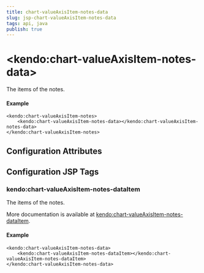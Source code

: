 ```yaml
---
title: chart-valueAxisItem-notes-data
slug: jsp-chart-valueAxisItem-notes-data
tags: api, java
publish: true
---
```


# \<kendo:chart-valueAxisItem-notes-data\>

The items of the notes.

#### Example
    <kendo:chart-valueAxisItem-notes>
        <kendo:chart-valueAxisItem-notes-data></kendo:chart-valueAxisItem-notes-data>
    </kendo:chart-valueAxisItem-notes>

## Configuration Attributes


##  Configuration JSP Tags

### kendo:chart-valueAxisItem-notes-dataItem

The items of the notes.

More documentation is available at [kendo:chart-valueAxisItem-notes-dataItem](/api/wrappers/jsp/chart/valueaxisitem-notes-dataitem).

#### Example

    <kendo:chart-valueAxisItem-notes-data>
        <kendo:chart-valueAxisItem-notes-dataItem></kendo:chart-valueAxisItem-notes-dataItem>
    </kendo:chart-valueAxisItem-notes-data>

